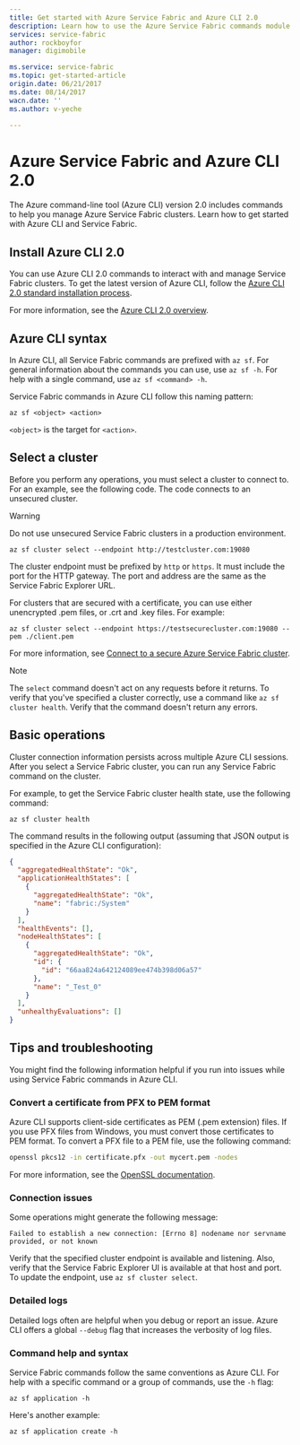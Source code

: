 ```yaml
---
title: Get started with Azure Service Fabric and Azure CLI 2.0
description: Learn how to use the Azure Service Fabric commands module in Azure CLI, version 2.0. Learn how to connect to a cluster, and how to manage applications.
services: service-fabric
author: rockboyfor
manager: digimobile

ms.service: service-fabric
ms.topic: get-started-article
origin.date: 06/21/2017
ms.date: 08/14/2017
wacn.date: ''
ms.author: v-yeche

---
```

# Azure Service Fabric and Azure CLI 2.0

The Azure command-line tool (Azure CLI) version 2.0 includes commands to help you manage Azure Service Fabric clusters. Learn how to get started with Azure CLI and Service Fabric.

## Install Azure CLI 2.0

You can use Azure CLI 2.0 commands to interact with and manage Service Fabric clusters. To get the latest version of Azure CLI, follow the [Azure CLI 2.0 standard installation process](https://docs.microsoft.com/cli/azure/install-azure-cli).

For more information, see the [Azure CLI 2.0 overview](https://docs.microsoft.com/cli/azure/overview).

## Azure CLI syntax

In Azure CLI, all Service Fabric commands are prefixed with `az sf`. For general information about the commands you can use, use `az sf -h`. For help with a single command, use `az sf <command> -h`.

Service Fabric commands in Azure CLI follow this naming pattern:

```azurecli
az sf <object> <action>
```

`<object>` is the target for `<action>`.

## Select a cluster

Before you perform any operations, you must select a cluster to connect to. For an example, see the following code. The code connects to an unsecured cluster.

> [!WARNING]
> Do not use unsecured Service Fabric clusters in a production environment.

```azurecli
az sf cluster select --endpoint http://testcluster.com:19080
```

The cluster endpoint must be prefixed by `http` or `https`. It must include the port for the HTTP gateway. The port and address are the same as the Service Fabric Explorer URL.

For clusters that are secured with a certificate, you can use either unencrypted .pem files, or .crt and .key files. For example:

```azurecli
az sf cluster select --endpoint https://testsecurecluster.com:19080 --pem ./client.pem
```

For more information, see 
[Connect to a secure Azure Service Fabric cluster](service-fabric-connect-to-secure-cluster.md).

> [!NOTE]
> The `select` command doesn't act on any requests before it returns. To verify that you've specified a cluster correctly, use a command like `az sf cluster health`. Verify that the command doesn't return any errors.

## Basic operations

Cluster connection information persists across multiple Azure CLI sessions. After you select a Service Fabric cluster, you can run any Service Fabric command on the cluster.

For example, to get the Service Fabric cluster health state, use the following command:

```azurecli
az sf cluster health
```

The command results in the following output (assuming that JSON output is specified in the Azure CLI configuration):

```json
{
  "aggregatedHealthState": "Ok",
  "applicationHealthStates": [
    {
      "aggregatedHealthState": "Ok",
      "name": "fabric:/System"
    }
  ],
  "healthEvents": [],
  "nodeHealthStates": [
    {
      "aggregatedHealthState": "Ok",
      "id": {
        "id": "66aa824a642124089ee474b398d06a57"
      },
      "name": "_Test_0"
    }
  ],
  "unhealthyEvaluations": []
}
```

## Tips and troubleshooting

You might find the following information helpful if you run into issues while using Service Fabric commands in Azure CLI.

### Convert a certificate from PFX to PEM format

Azure CLI supports client-side certificates as PEM (.pem extension) files. If you use PFX files from Windows, you must convert those certificates to PEM format. To convert a PFX file to a PEM file, use the following command:

```bash
openssl pkcs12 -in certificate.pfx -out mycert.pem -nodes
```

For more information, see the [OpenSSL documentation](https://www.openssl.org/docs/).

### Connection issues

Some operations might generate the following message:

`Failed to establish a new connection: [Errno 8] nodename nor servname provided, or not known`

Verify that the specified cluster endpoint is available and listening. Also, verify that the Service Fabric Explorer UI is available at that host and port. To update the endpoint, use `az sf cluster select`.

### Detailed logs

Detailed logs often are helpful when you debug or report an issue. Azure CLI offers a global `--debug` flag that increases the verbosity of log files.

### Command help and syntax

Service Fabric commands follow the same conventions as Azure CLI. For help with a
specific command or a group of commands, use the `-h` flag:

```azurecli
az sf application -h
```

Here's another example:

```azurecli
az sf application create -h
```
